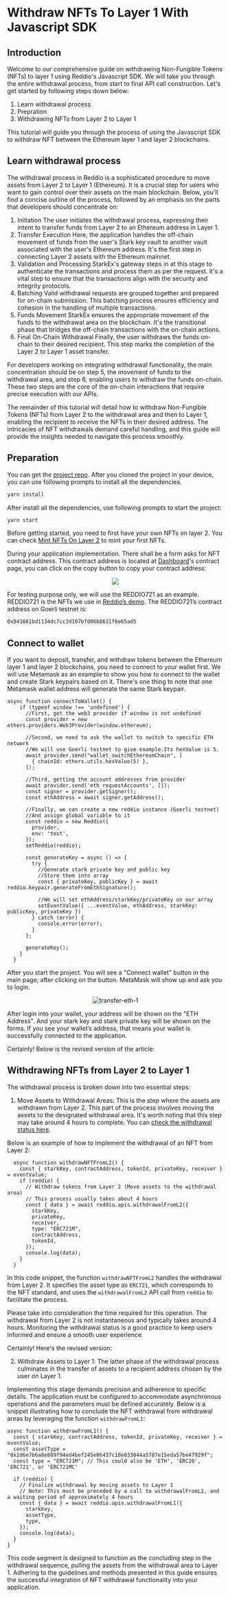 # Withdraw NFTs To Layer 1 With Javascript SDK

## Introduction

Welcome to our comprehensive guide on withdrawing Non-Fungible Tokens (NFTs) to layer 1 using Reddio's Javascript SDK. We will take you through the entire withdrawal process, from start to final API call construction. Let's get started by following steps down below:

1. Learn withdrawal process
2. Prepration
3. Withdrawing NFTs from Layer 2 to Layer 1

This tutorial will guide you through the process of using the Javascript SDK to withdraw NFT between the Ethereum layer 1 and layer 2 blockchains.

## Learn withdrawal process

The withdrawal process in Reddio is a sophisticated procedure to move assets from Layer 2 to Layer 1 (Ethereum). It is a crucial step for users who want to gain control over their assets on the main blockchain. Below, you'll find a concise outline of the process, followed by an emphasis on the parts that developers should concentrate on:

1. Initiation
The user initiates the withdrawal process, expressing their intent to transfer funds from Layer 2 to an Ethereum address in Layer 1.
2. Transfer Execution
Here, the application handles the off-chain movement of funds from the user's Stark key vault to another vault associated with the user's Ethereum address. It's the first step in connecting Layer 2 assets with the Ethereum mainnet.
3. Validation and Processing
StarkEx's gateway steps in at this stage to authenticate the transactions and process them as per the request. It's a vital step to ensure that the transactions align with the security and integrity protocols.
4. Batching
Valid withdrawal requests are grouped together and prepared for on-chain submission. This batching process ensures efficiency and cohesion in the handling of multiple transactions.
5. Funds Movement
StarkEx ensures the appropriate movement of the funds to the withdrawal area on the blockchain. It's the transitional phase that bridges the off-chain transactions with the on-chain actions.
6. Final On-Chain Withdrawal
Finally, the user withdraws the funds on-chain to their desired recipient. This step marks the completion of the Layer 2 to Layer 1 asset transfer.

For developers working on integrating withdrawal functionality, the main concentration should be on step 5, the movement of funds to the withdrawal area, and step 6, enabling users to withdraw the funds on-chain. These two steps are the core of the on-chain interactions that require precise execution with our APIs. 

The remainder of this tutorial will detail how to withdraw Non-Fungible Tokens (NFTs) from Layer 2 to the withdrawal area and then to Layer 1, enabling the recipient to receive the NFTs in their desired address. The intricacies of NFT withdrawals demand careful handling, and this guide will provide the insights needed to navigate this process smoothly.

## Preparation

You can get the [project repo](https://github.com/reddio-com/Tutorial-Examples/blob/master/ERC721-transfer-tutorial-example/src/pages/index.tsx). After you cloned the project in your device, you can use following prompts to install all the dependencies.

```bash
yarn install
```

After install all the dependencies, use  following prompts to start the project:

```bash
yarn start
```

Before getting started, you need to first have your own NFTs on layer 2. You can check [Mint NFTs On Layer 2](/guide/getting-started/mint-nfts-on-layer-2) to mint your first NFTs. 

During your application implementation. There shall be a form asks for NFT contract address. This contract address is located at [Dashboard](https://dashboard.reddio.com/)'s contract page, you can click on the copy button to copy your contract address:

<p align="center">
  <img src="/ContractAddress.png"/>
</p>

For testing purpose only, we will use the REDDIO721 as an example. REDDIO721 is the NFTs we use in [Reddio’s demo](https://demos.reddio.com/). The REDDIO721’s contract address on Goerli testnet is:

```bash
0x941661bd1134dc7cc3d107bf006b8631f6e65ad5
```

## Connect to wallet

If you want to deposit, transfer, and withdraw tokens between the Ethereum layer 1 and layer 2 blockchains, you need to connect to your wallet first. We will use Metamask as an example to show you how to connect to the wallet and create Stark keypairs based on it. There's one thing to note that one Metamask wallet address will generate the same Stark keypair. 

```tsx
async function connectToWallet() {
    if (typeof window !== 'undefined') {
      //First, get the web3 provider if window is not undefined
      const provider = new ethers.providers.Web3Provider(window.ethereum);

      //Second, we need to ask the wallet to switch to specific ETH network
      //We will use Goerli testnet to give example.Its hexValue is 5.
      await provider.send("wallet_switchEthereumChain", [
        { chainId: ethers.utils.hexValue(5) },
      ]);

      //Third, getting the account addresses from provider
      await provider.send('eth_requestAccounts', []);
      const signer = provider.getSigner();
      const ethAddress = await signer.getAddress();

      //Finally, we can create a new reddio instance (Goerli testnet) 
      //And assign global variable to it
      const reddio = new Reddio({
        provider,
        env: 'test',
      });
      setReddio(reddio);

      const generateKey = async () => {
        try {
          //Generate stark private key and public key 
          //Store them into array
          const { privateKey, publicKey } = await reddio.keypair.generateFromEthSignature();

          //We will set ethAddress/starkKey/privateKey on our array
          setEventValue({ ...eventValue, ethAddress, starkKey: publicKey, privateKey })
        } catch (error) {
          console.error(error);
        }
      };

      generateKey();
    }
  }
```

After you start the project. You will see a "Connect wallet" button in the main page, after clicking on the button. MetaMask will show up and ask you to login. 

<p align="center">
  <img src="/transfer-eth-1.png" alt="transfer-eth-1"/>
</p>


After login into your wallet, your address will be shown on the "ETH Address". And your stark key and stark private key will be shown on the forms. If you see your wallet’s address, that means your wallet is successfully connected to the application.

Certainly! Below is the revised version of the article:

## Withdrawing NFTs from Layer 2 to Layer 1

The withdrawal process is broken down into two essential steps:

1. Move Assets to Withdrawal Areas: This is the step where the assets are withdrawn from Layer 2. This part of the process involves moving the assets to the designated withdrawal area. It's worth noting that this step may take around 4 hours to complete. You can [check the withdrawal status here](https://docs.reddio.com/guide/api-reference/withdraw.html#withdrawal-status).

Below is an example of how to implement the withdrawal of an NFT from Layer 2:

```tsx
  async function withdrawNFTFromL2() {
    const { starkKey, contractAddress, tokenId, privateKey, receiver } = eventValue;
    if (reddio) {
      // Withdraw tokens from Layer 2 (Move assets to the withdrawal area)
      // This process usually takes about 4 hours
      const { data } = await reddio.apis.withdrawalFromL2({
        starkKey,
        privateKey,
        receiver,
        type: "ERC721M",
        contractAddress,
        tokenId,
      });
      console.log(data);
    }
  }
```

In this code snippet, the function `withdrawNFTFromL2` handles the withdrawal from Layer 2. It specifies the asset type as `ERC721`, which corresponds to the NFT standard, and uses the `withdrawalFromL2` API call from `reddio` to facilitate the process.

Please take into consideration the time required for this operation. The withdrawal from Layer 2 is not instantaneous and typically takes around 4 hours. Monitoring the withdrawal status is a good practice to keep users informed and ensure a smooth user experience.

Certainly! Here's the revised version:

2. Withdraw Assets to Layer 1: The latter phase of the withdrawal process culminates in the transfer of assets to a recipient address chosen by the user on Layer 1.

Implementing this stage demands precision and adherence to specific details. The application must be configured to accommodate asynchronous operations and the parameters must be defined accurately. Below is a snippet illustrating how to conclude the NFT withdrawal from withdrawal areas by leveraging the function `withdrawFromL1`:

```tsx
async function withdrawFromL1() {
  const { starkKey, contractAddress, tokenId, privateKey, receiver } = eventValue;
  const assetType = "0x2d6e7b6a8e809f94ed4bef245e06437c18e033044a5787e15eda57be47929f";
  const type = "ERC721M"; // This could also be 'ETH', 'ERC20', 'ERC721', or 'ERC721MC'

  if (reddio) {
    // Finalize withdrawal by moving assets to Layer 1
    // Note: This must be preceded by a call to withdrawalFromL2, and a waiting period of approximately 4 hours
    const { data } = await reddio.apis.withdrawalFromL1({
      starkKey,
      assetType,
      type,
    });
    console.log(data);
  }
}
```

This code segment is designed to function as the concluding step in the withdrawal sequence, pulling the assets from the withdrawal area to Layer 1. Adhering to the guidelines and methods presented in this guide ensures the successful integration of NFT withdrawal functionality into your application.
